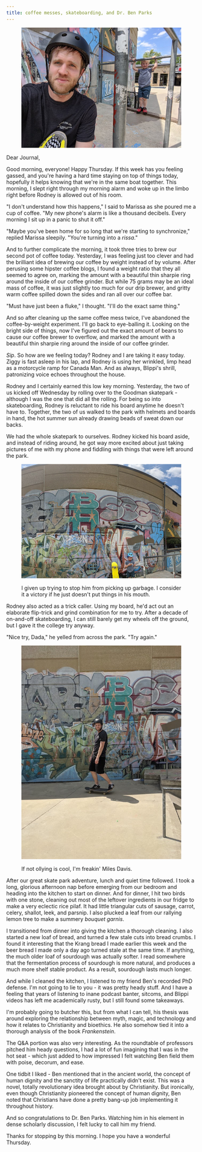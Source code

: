 ```yaml
---
title: coffee messes, skateboarding, and Dr. Ben Parks
---
```


<figure>
  <a href="/images/banners/2020-06-18.jpg">
    <img alt="banner" src="/images/banners/2020-06-18.jpg"/>
  </a>
</figure>

Dear Journal,

Good morning, everyone!  Happy Thursday.  If this week has you feeling
gassed, and you're having a hard time staying on top of things today,
hopefully it helps knowing that we're in the same boat together.  This
morning, I slept right through my morning alarm and woke up in the
limbo right before Rodney is allowed out of his room.

"I don't understand how this happens," I said to Marissa as she poured
me a cup of coffee.  "My new phone's alarm is like a thousand
decibels.  Every morning I sit up in a panic to shut it off."

"Maybe you've been home for so long that we're starting to
synchronize," replied Marissa sleepily.  "You're turning into a
_rissa_."

And to further complicate the morning, it took three tries to brew our
second pot of coffee today.  Yesterday, I was feeling just too clever
and had the brilliant idea of brewing our coffee by weight instead of
by volume.  After perusing some hipster coffee blogs, I found a weight
ratio that they all seemed to agree on, marking the amount with a
beautiful thin sharpie ring around the inside of our coffee grinder.
But while 75 grams may be an ideal mass of coffee, it was just
slightly too much for our drip brewer, and gritty warm coffee spilled
down the sides and ran all over our coffee bar.

"Must have just been a fluke," I thought.  "I'll do the exact same
thing."

And so after cleaning up the same coffee mess twice, I've abandoned
the coffee-by-weight experiment.  I'll go back to eye-balling it.
Looking on the bright side of things, now I've figured out the exact
amount of beans to cause our coffee brewer to overflow, and marked the
amount with a beautiful thin sharpie ring around the inside of our
coffee grinder.

_Sip_.  So how are we feeling today?  Rodney and I are taking it easy
today.  Ziggy is fast asleep in his lap, and Rodney is using her
wrinkled, limp head as a motorcycle ramp for Canada Man.  And as
always, Blippi's shrill, patronizing voice echoes throughout the
house.

Rodney and I certainly earned this low key morning.  Yesterday, the
two of us kicked off Wednesday by rolling over to the Goodman
skatepark - although I was the one that did all the rolling.  For
being so into skateboarding, Rodney is reluctant to ride his board
anytime he doesn't have to.  Together, the two of us walked to the
park with helmets and boards in hand, the hot summer sun already
drawing beads of sweat down our backs.

We had the whole skatepark to ourselves.  Rodney kicked his board
aside, and instead of riding around, he got way more excited about
just taking pictures of me with my phone and fiddling with things that
were left around the park.

<figure>
  <a href="/images/skatepark-grafiti.jpg">
    <img alt="skatepark grafiti" src="/images/skatepark-grafiti.jpg"/>
  </a>
  <figcaption>
    <p>I
given up trying to stop him from picking up garbage.  I consider it a
victory if he just doesn't put things in his mouth.</p>
  </figcaption>
</figure>

Rodney also acted as a trick caller.  Using my board, he'd act out an
elaborate flip-trick and grind combination for me to try.  After a
decade of on-and-off skateboarding, I can still barely get my wheels
off the ground, but I gave it the college try anyway.

"Nice try, Dada," he yelled from across the park.  "Try again."

<figure>
  <a href="/images/skateboarding.jpg">
    <img alt="skateboarding" src="/images/skateboarding.jpg"/>
  </a>
  <figcaption>
    <p>If not ollying is cool, I'm freakin' Miles Davis.</p>
  </figcaption>
</figure>

After our great skate park adventure, lunch and quiet time followed.
I took a long, glorious afternoon nap before emerging from our bedroom
and heading into the kitchen to start on dinner.  And for dinner, I
hit two birds with one stone, cleaning out most of the leftover
ingredients in our fridge to make a very eclectic rice pilaf.  It had
little triangular cuts of sausage, carrot, celery, shallot, leek, and
parsnip.  I also plucked a leaf from our rallying lemon tree to make a
summery _bouquet garnis_.

I transitioned from dinner into giving the kitchen a thorough
cleaning.  I also started a new loaf of bread, and turned a few stale
cuts into bread crumbs.  I found it interesting that the Krang bread I
made earlier this week and the beer bread I made only a day ago turned
stale at the same time.  If anything, the much older loaf of sourdough
was actually softer.  I read somewhere that the fermentation process
of sourdough is more natural, and produces a much more shelf stable
product.  As a result, sourdough lasts much longer.

And while I cleaned the kitchen, I listened to my friend Ben's
recorded PhD defense.  I'm not going to lie to you - it was pretty
heady stuff.  And I have a feeling that years of listening to inane
podcast banter, sitcoms, and Blippi videos has left me academically
rusty, but I still found some takeaways.

I'm probably going to butcher this, but from what I can tell, his
thesis was around exploring the relationship between myth, magic, and
technology and how it relates to Christianity and bioethics.  He also
somehow tied it into a thorough analysis of the book _Frankenstein_.

The Q&A portion was also very interesting.  As the roundtable of
professors pitched him heady questions, I had a lot of fun imagining
that I was in the hot seat - which just added to how impressed I felt
watching Ben field them with poise, decorum, and ease.

One tidbit I liked - Ben mentioned that in the ancient world, the
concept of human dignity and the sanctity of life practically didn't
exist.  This was a novel, totally revolutionary idea brought about by
Christianity.  But ironically, even though Christianity pioneered the
concept of human dignity, Ben noted that Christians have done a pretty
bang-up job implementing it throughout history.

And so congratulations to Dr. Ben Parks.  Watching him in his element
in dense scholarly discussion, I felt lucky to call him my friend.

Thanks for stopping by this morning.  I hope you have a wonderful
Thursday.
